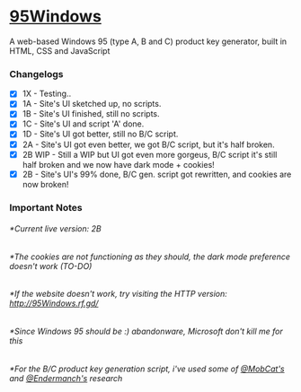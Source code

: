 # [95Windows](https://95Windows.rf.gd/)
A web-based Windows 95 (type A, B and C) product key generator, built in HTML, CSS and JavaScript
### Changelogs
- [x] 1X - Testing..
- [x] 1A - Site's UI sketched up, no scripts.
- [x] 1B - Site's UI finished, still no scripts.
- [x] 1C - Site's UI and script 'A' done.
- [x] 1D - Site's UI got better, still no B/C script.
- [x] 2A - Site's UI got even better, we got B/C script, but it's half broken.
- [x] 2B WIP - Still a WIP but UI got even more gorgeus, B/C script it's still half broken and we now have dark mode + cookies!
- [x] 2B - Site's UI's 99% done, B/C gen. script got rewritten, and cookies are now broken!
### Important Notes
###### *Current live version: 2B
###### *The cookies are not functioning as they should, the dark mode preference doesn't work (TO-DO)
###### *If the website doesn't work, try visiting the HTTP version: http://95Windows.rf.gd/
###### *Since Windows 95 *should be :)* abandonware, Microsoft don't kill me for this
###### *For the B/C product key generation script, i've used some of [@MobCat's](https://github.com/MobCat) and [@Endermanch's](https://github.com/Endermanch) research
